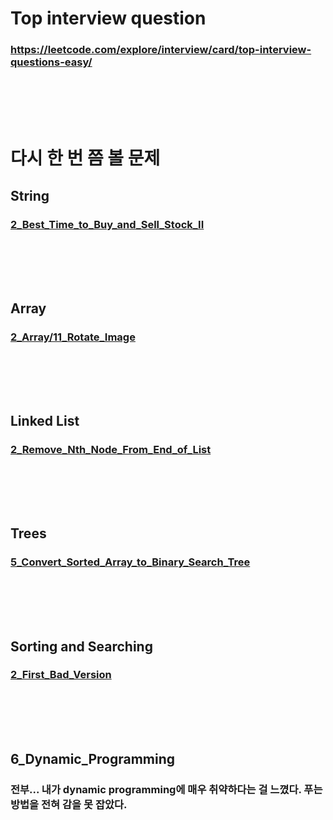 # Top interview question
### https://leetcode.com/explore/interview/card/top-interview-questions-easy/
### <br/><br/><br/>

# 다시 한 번 쯤 볼 문제
## String
### [2_Best_Time_to_Buy_and_Sell_Stock_II](https://github.com/Shin-jongwhan/leetcode/tree/main/Top_interview_question/Array/2_Best_Time_to_Buy_and_Sell_Stock_II)
### <br/><br/><br/>

## Array
### [2_Array/11_Rotate_Image](https://github.com/Shin-jongwhan/leetcode/tree/main/Top_interview_question/Array/11_Rotate_Image)
### <br/><br/><br/>

## Linked List
### [2_Remove_Nth_Node_From_End_of_List](https://github.com/Shin-jongwhan/leetcode/tree/main/Top_interview_question)
### <br/><br/><br/>

## Trees
### [5_Convert_Sorted_Array_to_Binary_Search_Tree](https://github.com/Shin-jongwhan/leetcode/tree/main/Top_interview_question/4_Trees/5_Convert_Sorted_Array_to_Binary_Search_Tree)
### <br/><br/><br/>

## Sorting and Searching
### [2_First_Bad_Version](https://github.com/Shin-jongwhan/leetcode/tree/main/Top_interview_question/5_Sorting_and_Searching/2_First_Bad_Version)
### <br/><br/><br/>

## 6_Dynamic_Programming
### 전부... 내가 dynamic programming에 매우 취약하다는 걸 느꼈다. 푸는 방법을 전혀 감을 못 잡았다.
